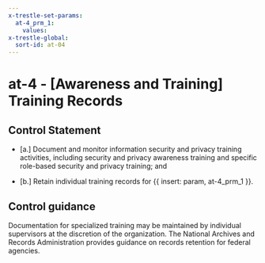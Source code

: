 ```yaml
---
x-trestle-set-params:
  at-4_prm_1:
    values:
x-trestle-global:
  sort-id: at-04
---
```


# at-4 - \[Awareness and Training\] Training Records

## Control Statement

- \[a.\] Document and monitor information security and privacy training activities, including security and privacy awareness training and specific role-based security and privacy training; and

- \[b.\] Retain individual training records for {{ insert: param, at-4_prm_1 }}.

## Control guidance

Documentation for specialized training may be maintained by individual supervisors at the discretion of the organization. The National Archives and Records Administration provides guidance on records retention for federal agencies.
